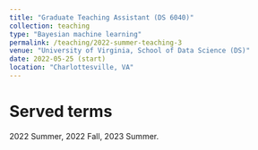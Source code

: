 ```yaml
---
title: "Graduate Teaching Assistant (DS 6040)"
collection: teaching
type: "Bayesian machine learning"
permalink: /teaching/2022-summer-teaching-3
venue: "University of Virginia, School of Data Science (DS)"
date: 2022-05-25 (start)
location: "Charlottesville, VA"
---
```


Served terms
======
2022 Summer, 2022 Fall, 2023 Summer.
